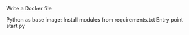 Write a Docker file

Python as base image: 
Install modules from requirements.txt
Entry point start.py